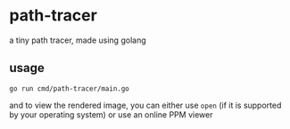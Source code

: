 # path-tracer

a tiny path tracer, made using golang

## usage

```
go run cmd/path-tracer/main.go
```

and to view the rendered image, you can either use `open` (if it is supported by your operating system) or use an online PPM viewer
